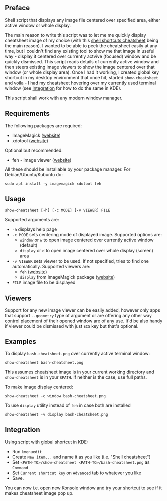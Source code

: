 ## Preface ##

 Shell script that displays any image file centered over specified area, either active window or whole display. 

 The main reason to write this script was to let me me quickly display cheatsheet image of my choice (with 
 this [shell shortcuts cheatsheet](img/shell-keys-cheatsheet.png) being the main reason). I wanted to be able to peek the 
 cheatsheet easily at any time, but I couldn't find any existing tool to show me that image in useful way - display it
 centered over currently actvive (focused) window and be quickly dismissed. This script reads details of currently active
 window and then steers existing image viewers to show the image centered over that window (or whole display area).
 Once I had it working, I created global key shortcut in my desktop environment that once hit, started `show-cheatsheet`
 and voila - I had my cheatsheet hovering over my currently used terminal window (see [Integration](#integration) for
 how to do the same in KDE).

 This script shall work with any modern window manager.

## Requirements ##

 The following packages are required:
  * ImageMagick ([website](https://imagemagick.org/))
  * xdotool ([website](https://www.semicomplete.com/projects/xdotool/))

 Optional but recommended:
  * feh - image viewer ([website](https://feh.finalrewind.org/))

 All these should be installable by your package manager. For Debian/Ubuntu/Kubuntu do:

    sudo apt install -y imagemagick xdotool feh

## Usage ##

    show-cheatsheet [-h] [-c MODE] [-v VIEWER] FILE

 Supported arguments are:

  * `-h` displays help page
  * `-c MODE` sets centering mode of displayed image. Supported options are:
     * `window` or `w` to open image centered over currently active window (default)
     * `display` or `d` to open image centered over whole display (screen) area
  * `-v VIEWER` sets viewer to be used. If not specified, tries to find one automatically. Supported viewers are:
     * `feh` ([website](https://feh.finalrewind.org/))
     * `display` from ImageMagick package ([website](https://imagemagick.org/script/display.php))
  * `FILE` image file to be displayed

## Viewers ##

 Support for any new image viewer can be easily added, however only apps that support `--geometry` type of argument
 or are offering any other way control placement of their opened window are of any use. It'd be also handy if viewer
 could be dismissed with just `ECS` key but that's optional.

## Examples ##

 To display `bash-cheatsheet.png` over currently active terminal window:

    show-cheatsheet bash-cheatsheet.png

 This assumes cheatsheet image is in your current working directory and `show-cheatsheet` is in your `$PATH`.
 If neither is the case, use full paths.

 To make image display centered:

    show-cheatsheet -c window bash-cheatsheet.png

 To use `display` utility instead of `feh` in case both are installed

    show-cheatsheet -v display bash-cheatsheet.png

## Integration ##

 Using script with global shortcut in KDE:
  - Run `kmenuedit`
  - Create `New item...` and name it as you like (i.e. "Shell cheatsheet")
  - Set `<PATH-TO>/show-cheatsheet <PATH-TO>/bash-cheatsheet.png` as `Command`
  - Set `Current shortcut key` on `Advanced` tab to whatever you like
  - Save.

 You can now i.e. open new Konsole window and try your shortcut to see if it makes cheatsheet image pop up.

